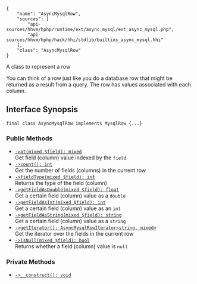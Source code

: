 ``` yamlmeta
{
    "name": "AsyncMysqlRow",
    "sources": [
        "api-sources/hhvm/hphp/runtime/ext/async_mysql/ext_async_mysql.php",
        "api-sources/hhvm/hphp/hack/hhi/stdlib/builtins_async_mysql.hhi"
    ],
    "class": "AsyncMysqlRow"
}
```




A class to represent a row




You can think of a row just like you do a database row that might be
returned as a result from a query. The row has values associated with
each column.




## Interface Synopsis




``` Hack
final class AsyncMysqlRow implements MysqlRow {...}
```




### Public Methods




+ [` ->at(mixed $field): mixed `](</hack/reference/class/AsyncMysqlRow/at/>)\
  Get field (column) value indexed by the `` field ``
+ [` ->count(): int `](</hack/reference/class/AsyncMysqlRow/count/>)\
  Get the number of fields (columns) in the current row
+ [` ->fieldType(mixed $field): int `](</hack/reference/class/AsyncMysqlRow/fieldType/>)\
  Returns the type of the field (column)
+ [` ->getFieldAsDouble(mixed $field): float `](</hack/reference/class/AsyncMysqlRow/getFieldAsDouble/>)\
  Get a certain field (column) value as a `` double ``
+ [` ->getFieldAsInt(mixed $field): int `](</hack/reference/class/AsyncMysqlRow/getFieldAsInt/>)\
  Get a certain field (column) value as an `` int ``
+ [` ->getFieldAsString(mixed $field): string `](</hack/reference/class/AsyncMysqlRow/getFieldAsString/>)\
  Get a certain field (column) value as a `` string ``
+ [` ->getIterator(): AsyncMysqlRowIterator<string, mixed> `](</hack/reference/class/AsyncMysqlRow/getIterator/>)\
  Get the iterator over the fields in the current row
+ [` ->isNull(mixed $field): bool `](</hack/reference/class/AsyncMysqlRow/isNull/>)\
  Returns whether a field (column) value is `` null ``







### Private Methods




* [` ->__construct(): void `](</hack/reference/class/AsyncMysqlRow/__construct/>)
<!-- HHAPIDOC -->
